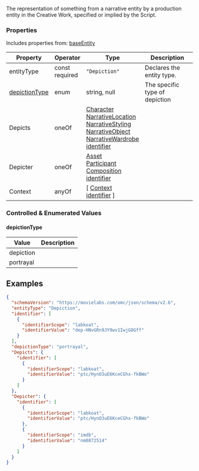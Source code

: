The representation of something from a narrative entity by a production entity in the Creative Work, specified or implied by the Script.
### Properties
Includes properties from: [baseEntity](../core/baseEntity.md)

| Property                        | Operator          | Type                                                                                                                                                                                                                                                     | Description                    |
| ------------------------------- | ----------------- | -------------------------------------------------------------------------------------------------------------------------------------------------------------------------------------------------------------------------------------------------------- | ------------------------------ |
| entityType                      | const<br>required | `"Depiction"`                                                                                                                                                                                                                                            | Declares the entity type.      |
| [depictionType](#depictionType) | enum              | string, null                                                                                                                                                                                                                                             | The specific type of depiction |
| Depicts                         | oneOf             | [Character](./Character.md) <br>[NarrativeLocation](./NarrativeLocation)<br>[NarrativeStyling](./NarrativeStyling)<br>[NarrativeObject](./NarrativeObject)<br>[NarrativeWardrobe](./NarrativeWardrobe)<br>[identifier](../Utility/Utility.md#identifier) |                                |
| Depicter                        | oneOf             | [Asset](../Asset/Asset.md)<br>[Participant](../Participant/Participant.md)<br>[Composition](../Utility/Composition.md)<br>[identifier](../Utility/Utility.md#identifier)                                                                                 |                                |
| Context                         | anyOf             | [ [Context](./Context.md) <br>[identifier](../Utility/Utility.md#identifier) ]                                                                                                                                                                           |                                |
### Controlled & Enumerated Values

#### depictionType

| Value     | Description |
| --------- | ----------- |
| depiction |             |
| portrayal |             |
## Examples

```JSON
{  
  "schemaVersion": "https://movielabs.com/omc/json/schema/v2.6",  
  "entityType": "Depiction",  
  "identifier": [  
    {  
      "identifierScope": "labkoat",  
      "identifierValue": "dep-HNvGRn9JY9wv1IwjG8Gff"  
    }  
  ],  
  "depictionType": "portrayal",  
  "Depicts": {  
    "identifier": [  
      {  
        "identifierScope": "labkoat",  
        "identifierValue": "ptc/HynO3uE6KceCGhx-fkBWo"  
      }  
    ]  
  },  
  "Depicter": {  
    "identifier": [  
      {  
        "identifierScope": "labkoat",  
        "identifierValue": "ptc/HynO3uE6KceCGhx-fkBWo"  
      },  
      {  
        "identifierScope": "imdb",  
        "identifierValue": "nm0872514"  
      }  
    ]  
  }  
}
```